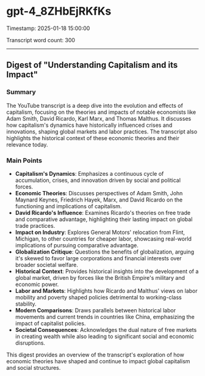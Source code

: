 # gpt-4_8ZHbEjRKfKs

Timestamp: 2025-01-18 15:00:00

Transcript word count: 300

---

## Digest of "Understanding Capitalism and its Impact"

### Summary
The YouTube transcript is a deep dive into the evolution and effects of capitalism, focusing on the theories and impacts of notable economists like Adam Smith, David Ricardo, Karl Marx, and Thomas Malthus. It discusses how capitalism's dynamics have historically influenced crises and innovations, shaping global markets and labor practices. The transcript also highlights the historical context of these economic theories and their relevance today.

### Main Points
- **Capitalism's Dynamics**: Emphasizes a continuous cycle of accumulation, crises, and innovation driven by social and political forces.
- **Economic Theories**: Discusses perspectives of Adam Smith, John Maynard Keynes, Friedrich Hayek, Marx, and David Ricardo on the functioning and implications of capitalism.
- **David Ricardo's Influence**: Examines Ricardo's theories on free trade and comparative advantage, highlighting their lasting impact on global trade practices.
- **Impact on Industry**: Explores General Motors' relocation from Flint, Michigan, to other countries for cheaper labor, showcasing real-world implications of pursuing comparative advantage.
- **Globalization Critique**: Questions the benefits of globalization, arguing it's skewed to favor large corporations and financial interests over broader societal welfare.
- **Historical Context**: Provides historical insights into the development of a global market, driven by forces like the British Empire's military and economic power.
- **Labor and Markets**: Highlights how Ricardo and Malthus' views on labor mobility and poverty shaped policies detrimental to working-class stability.
- **Modern Comparisons**: Draws parallels between historical labor movements and current trends in countries like China, emphasizing the impact of capitalist policies.
- **Societal Consequences**: Acknowledges the dual nature of free markets in creating wealth while also leading to significant social and economic disruptions.

This digest provides an overview of the transcript's exploration of how economic theories have shaped and continue to impact global capitalism and social structures.